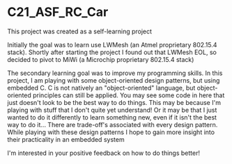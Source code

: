 # C21_ASF_RC_Car

This project was created as a self-learning project

Initially the goal was to learn use LWMesh (an Atmel proprietary 802.15.4 stack).
Shortly after starting the project I found out that LWMesh EOL, so decided to pivot to MiWi (a Microchip proprietary 802.15.4 stack)

The secondary learning goal was to improve my programming skills.
In this project, I am playing with some object-oriented design patterns, but using embedded C.
C is not natively an "object-oriented" language, but object-oriented principles can still be applied.
You may see some code in here that just doesn't look to be the best way to do things. 
This may be because I'm playing with stuff that I don't quite yet understand!
Or it may be that I just wanted to do it differently to learn something new, even if it isn't the best way to do it...
There are trade-off's associated with every design pattern. 
While playing with these design patterns I hope to gain more insight into their practicality in an embedded system

I'm interested in your positive feedback on how to do things better!
